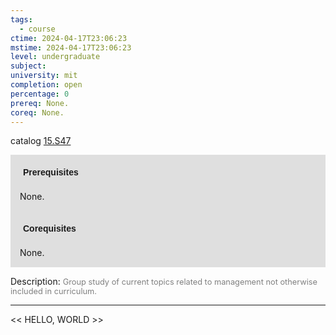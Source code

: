```yaml
---
tags:
  - course
ctime: 2024-04-17T23:06:23
mstime: 2024-04-17T23:06:23
level: undergraduate
subject: 
university: mit
completion: open
percentage: 0
prereq: None.
coreq: None.
---
```


catalog [15.S47](http://student.mit.edu/catalog/m15c.html#15.S47)

<span style="display: block; padding: 15px; background-color: rgb(100, 100, 100, 0.2);"><font id="m_prereq1360_0" style="display: block; font-family: Arial, sans-serif; font-weight: bold; padding: 5px">Prerequisites</font><br><span id="prereq1360_0">None.</span></span>
<span style="display: block; padding: 15px; background-color: rgb(100, 100, 100, 0.2);"><font id="m_coreq1360_0" style="display: block; font-family: Arial, sans-serif; font-weight: bold; padding: 5px">Corequisites</font><br><span id="coreq1360_0">None.</span></span>

<font style="">Description:</font>
<font style="color: grey; font-size: 0.8rem;">Group study of current topics related to management not otherwise included in curriculum.</font>



---

<< HELLO, WORLD >>
